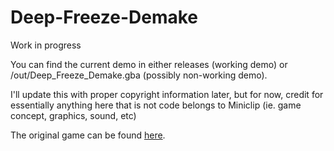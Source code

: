 # Deep-Freeze-Demake

Work in progress

You can find the current demo in either releases (working demo) or /out/Deep_Freeze_Demake.gba (possibly non-working demo).

I'll update this with proper copyright information later, but for now, credit for essentially anything here that is not code belongs to Miniclip (ie. game concept, graphics, sound, etc)

The original game can be found [here][1].

[1]: https://www.miniclip.com/games/deep-freeze/en/